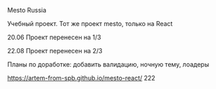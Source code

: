 Mesto Russia

Учебный проект. 
Тот же проект mesto, только на React

20.06
Проект перенесен на 1/3

22.08
Проект перенесен на 2/3

Планы по доработке: добавить валидацию, ночную тему, лоадеры

https://artem-from-spb.github.io/mesto-react/
222